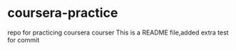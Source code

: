 # coursera-practice
repo for practicing coursera courser
This is a README file,added extra test for commit
